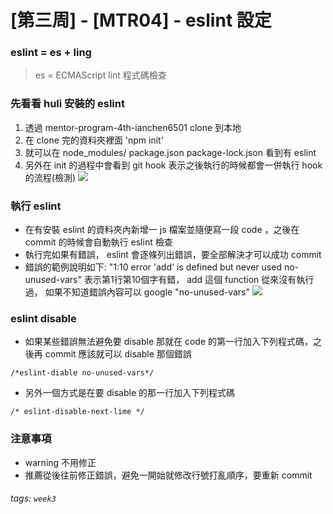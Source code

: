 # [第三周] - [MTR04] - eslint 設定
### eslint = es + ling 
> es = ECMAScript 
> lint 程式碼檢查

### 先看看 huli 安裝的 eslint
1. 透過 mentor-program-4th-ianchen6501 clone 到本地
2. 在 clone 完的資料夾裡面 'npm init'
3. 就可以在 node_modules/  package.json  package-lock.json 看到有 eslint
4. 另外在 init 的過程中會看到 git hook 表示之後執行的時候都會一併執行 hook 的流程(檢測)
![](https://i.imgur.com/o01VU4H.png)

### 執行 eslint
- 在有安裝 eslint 的資料夾內新增一 js 檔案並隨便寫一段 code ，之後在 commit 的時候會自動執行 eslint 檢查
- 執行完如果有錯誤， eslint 會逐條列出錯誤，要全部解決才可以成功 commit 
- 錯誤的範例說明如下: 
"1:10  error  'add' is defined but never used                   no-unused-vars"
表示第1行第10個字有錯， add 這個 function 從來沒有執行過， 如果不知道錯誤內容可以 google "no-unused-vars"
![](https://i.imgur.com/G3yeMVq.png)
### eslint disable
- 如果某些錯誤無法避免要 disable 那就在 code 的第一行加入下列程式碼，之後再 commit 應該就可以 disable 那個錯誤
```javascript=
/*eslint-diable no-unused-vars*/
```
- 另外一個方式是在要 disable 的那一行加入下列程式碼
```javascript=
/* eslint-disable-next-lime */
```

### 注意事項
- warning 不用修正
- 推薦從後往前修正錯誤，避免一開始就修改行號打亂順序，要重新 commit 

###### tags: `week3`

